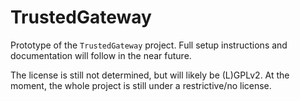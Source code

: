 # TrustedGateway

Prototype of the `TrustedGateway` project.
Full setup instructions and documentation will follow in the near future.

The license is still not determined, but will likely be (L)GPLv2.
At the moment, the whole project is still under a restrictive/no license.
